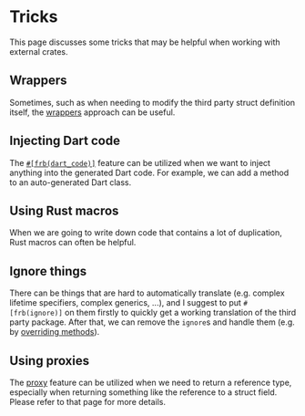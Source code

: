# Tricks

This page discusses some tricks that may be helpful when working with external crates.

## Wrappers

Sometimes, such as when needing to modify the third party struct definition itself,
the [wrappers](../manual/wrappers) approach can be useful.

## Injecting Dart code

The [`#[frb(dart_code)]`](../../miscellaneous/dart-code) feature can be utilized when we want to inject anything into the generated Dart code.
For example, we can add a method to an auto-generated Dart class.

## Using Rust macros

When we are going to write down code that contains a lot of duplication,
Rust macros can often be helpful.

## Ignore things

There can be things that are hard to automatically translate (e.g. complex lifetime specifiers, complex generics, ...),
and I suggest to put `#[frb(ignore)]` on them firstly to quickly get a working translation of the third party package.
After that, we can remove the `ignore`s and handle them (e.g. by [overriding methods](override-methods)).

## Using proxies

The [proxy](../../miscellaneous/proxy) feature can be utilized when we need to return a reference type,
especially when returning something like the reference to a struct field.
Please refer to that page for more details.
